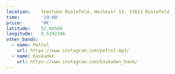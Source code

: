 ```yaml
---
location:    Teestube Bielefeld, Weihestr 13, 33613 Bielefeld
time:        '19:00'
price:       '0€'
latitude:    52.04508
longitude:   8.5192396
other_bands:
  - name: Petrol
    url: https://www.instagram.com/petrol.mp3/
  - name: Kaskaden
    url: https://www.instagram.com/kaskaden_band/
---
```


